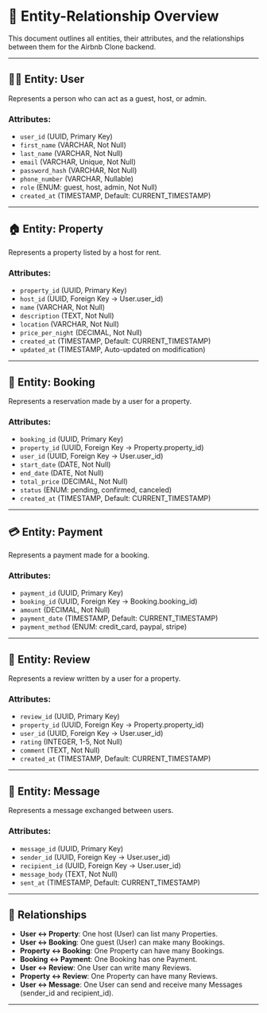 # 📘 Entity-Relationship Overview

This document outlines all entities, their attributes, and the relationships between them for the Airbnb Clone backend.

---

## 🧑‍💼 Entity: User

Represents a person who can act as a guest, host, or admin.

### Attributes:
- `user_id` (UUID, Primary Key)
- `first_name` (VARCHAR, Not Null)
- `last_name` (VARCHAR, Not Null)
- `email` (VARCHAR, Unique, Not Null)
- `password_hash` (VARCHAR, Not Null)
- `phone_number` (VARCHAR, Nullable)
- `role` (ENUM: guest, host, admin, Not Null)
- `created_at` (TIMESTAMP, Default: CURRENT_TIMESTAMP)

---

## 🏠 Entity: Property

Represents a property listed by a host for rent.

### Attributes:
- `property_id` (UUID, Primary Key)
- `host_id` (UUID, Foreign Key → User.user_id)
- `name` (VARCHAR, Not Null)
- `description` (TEXT, Not Null)
- `location` (VARCHAR, Not Null)
- `price_per_night` (DECIMAL, Not Null)
- `created_at` (TIMESTAMP, Default: CURRENT_TIMESTAMP)
- `updated_at` (TIMESTAMP, Auto-updated on modification)

---

## 📅 Entity: Booking

Represents a reservation made by a user for a property.

### Attributes:
- `booking_id` (UUID, Primary Key)
- `property_id` (UUID, Foreign Key → Property.property_id)
- `user_id` (UUID, Foreign Key → User.user_id)
- `start_date` (DATE, Not Null)
- `end_date` (DATE, Not Null)
- `total_price` (DECIMAL, Not Null)
- `status` (ENUM: pending, confirmed, canceled)
- `created_at` (TIMESTAMP, Default: CURRENT_TIMESTAMP)

---

## 💳 Entity: Payment

Represents a payment made for a booking.

### Attributes:
- `payment_id` (UUID, Primary Key)
- `booking_id` (UUID, Foreign Key → Booking.booking_id)
- `amount` (DECIMAL, Not Null)
- `payment_date` (TIMESTAMP, Default: CURRENT_TIMESTAMP)
- `payment_method` (ENUM: credit_card, paypal, stripe)

---

## 🌟 Entity: Review

Represents a review written by a user for a property.

### Attributes:
- `review_id` (UUID, Primary Key)
- `property_id` (UUID, Foreign Key → Property.property_id)
- `user_id` (UUID, Foreign Key → User.user_id)
- `rating` (INTEGER, 1-5, Not Null)
- `comment` (TEXT, Not Null)
- `created_at` (TIMESTAMP, Default: CURRENT_TIMESTAMP)

---

## 💬 Entity: Message

Represents a message exchanged between users.

### Attributes:
- `message_id` (UUID, Primary Key)
- `sender_id` (UUID, Foreign Key → User.user_id)
- `recipient_id` (UUID, Foreign Key → User.user_id)
- `message_body` (TEXT, Not Null)
- `sent_at` (TIMESTAMP, Default: CURRENT_TIMESTAMP)

---

## 🔗 Relationships

- **User ↔ Property**: One host (User) can list many Properties.
- **User ↔ Booking**: One guest (User) can make many Bookings.
- **Property ↔ Booking**: One Property can have many Bookings.
- **Booking ↔ Payment**: One Booking has one Payment.
- **User ↔ Review**: One User can write many Reviews.
- **Property ↔ Review**: One Property can have many Reviews.
- **User ↔ Message**: One User can send and receive many Messages (sender_id and recipient_id).

---
 
